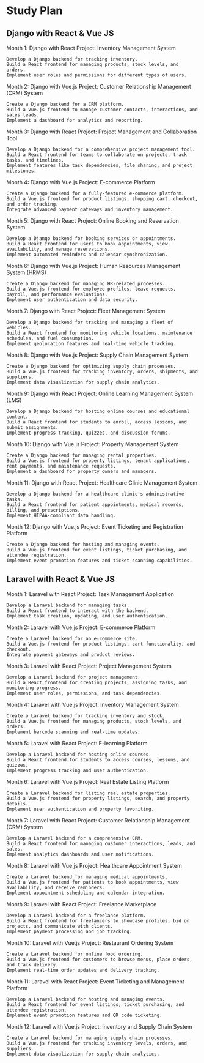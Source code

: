 # Study Plan

## Django with React & Vue JS

Month 1: Django with React
Project: Inventory Management System

    Develop a Django backend for tracking inventory.
    Build a React frontend for managing products, stock levels, and orders.
    Implement user roles and permissions for different types of users.

Month 2: Django with Vue.js
Project: Customer Relationship Management (CRM) System

    Create a Django backend for a CRM platform.
    Build a Vue.js frontend to manage customer contacts, interactions, and sales leads.
    Implement a dashboard for analytics and reporting.

Month 3: Django with React
Project: Project Management and Collaboration Tool

    Develop a Django backend for a comprehensive project management tool.
    Build a React frontend for teams to collaborate on projects, track tasks, and timelines.
    Implement features like task dependencies, file sharing, and project milestones.

Month 4: Django with Vue.js
Project: E-commerce Platform

    Create a Django backend for a fully-featured e-commerce platform.
    Build a Vue.js frontend for product listings, shopping cart, checkout, and order tracking.
    Integrate advanced payment gateways and inventory management.

Month 5: Django with React
Project: Online Booking and Reservation System

    Develop a Django backend for booking services or appointments.
    Build a React frontend for users to book appointments, view availability, and manage reservations.
    Implement automated reminders and calendar synchronization.

Month 6: Django with Vue.js
Project: Human Resources Management System (HRMS)

    Create a Django backend for managing HR-related processes.
    Build a Vue.js frontend for employee profiles, leave requests, payroll, and performance evaluations.
    Implement user authentication and data security.

Month 7: Django with React
Project: Fleet Management System

    Develop a Django backend for tracking and managing a fleet of vehicles.
    Build a React frontend for monitoring vehicle locations, maintenance schedules, and fuel consumption.
    Implement geolocation features and real-time vehicle tracking.

Month 8: Django with Vue.js
Project: Supply Chain Management System

    Create a Django backend for optimizing supply chain processes.
    Build a Vue.js frontend for tracking inventory, orders, shipments, and suppliers.
    Implement data visualization for supply chain analytics.

Month 9: Django with React
Project: Online Learning Management System (LMS)

    Develop a Django backend for hosting online courses and educational content.
    Build a React frontend for students to enroll, access lessons, and submit assignments.
    Implement progress tracking, quizzes, and discussion forums.

Month 10: Django with Vue.js
Project: Property Management System

    Create a Django backend for managing rental properties.
    Build a Vue.js frontend for property listings, tenant applications, rent payments, and maintenance requests.
    Implement a dashboard for property owners and managers.

Month 11: Django with React
Project: Healthcare Clinic Management System

    Develop a Django backend for a healthcare clinic's administrative tasks.
    Build a React frontend for patient appointments, medical records, billing, and prescriptions.
    Implement HIPAA-compliant data handling.

Month 12: Django with Vue.js
Project: Event Ticketing and Registration Platform

    Create a Django backend for hosting and managing events.
    Build a Vue.js frontend for event listings, ticket purchasing, and attendee registration.
    Implement event promotion features and ticket scanning capabilities.

## Laravel with React & Vue JS

Month 1: Laravel with React
Project: Task Management Application

    Develop a Laravel backend for managing tasks.
    Build a React frontend to interact with the backend.
    Implement task creation, updating, and user authentication.

Month 2: Laravel with Vue.js
Project: E-commerce Platform

    Create a Laravel backend for an e-commerce site.
    Build a Vue.js frontend for product listings, cart functionality, and checkout.
    Integrate payment gateways and product reviews.

Month 3: Laravel with React
Project: Project Management System

    Develop a Laravel backend for project management.
    Build a React frontend for creating projects, assigning tasks, and monitoring progress.
    Implement user roles, permissions, and task dependencies.

Month 4: Laravel with Vue.js
Project: Inventory Management System

    Create a Laravel backend for tracking inventory and stock.
    Build a Vue.js frontend for managing products, stock levels, and orders.
    Implement barcode scanning and real-time updates.

Month 5: Laravel with React
Project: E-learning Platform

    Develop a Laravel backend for hosting online courses.
    Build a React frontend for students to access courses, lessons, and quizzes.
    Implement progress tracking and user authentication.

Month 6: Laravel with Vue.js
Project: Real Estate Listing Platform

    Create a Laravel backend for listing real estate properties.
    Build a Vue.js frontend for property listings, search, and property details.
    Implement user authentication and property favoriting.

Month 7: Laravel with React
Project: Customer Relationship Management (CRM) System

    Develop a Laravel backend for a comprehensive CRM.
    Build a React frontend for managing customer interactions, leads, and sales.
    Implement analytics dashboards and user notifications.

Month 8: Laravel with Vue.js
Project: Healthcare Appointment System

    Create a Laravel backend for managing medical appointments.
    Build a Vue.js frontend for patients to book appointments, view availability, and receive reminders.
    Implement appointment scheduling and calendar integration.

Month 9: Laravel with React
Project: Freelance Marketplace

    Develop a Laravel backend for a freelance platform.
    Build a React frontend for freelancers to showcase profiles, bid on projects, and communicate with clients.
    Implement payment processing and job tracking.

Month 10: Laravel with Vue.js
Project: Restaurant Ordering System

    Create a Laravel backend for online food ordering.
    Build a Vue.js frontend for customers to browse menus, place orders, and track delivery.
    Implement real-time order updates and delivery tracking.

Month 11: Laravel with React
Project: Event Ticketing and Management Platform

    Develop a Laravel backend for hosting and managing events.
    Build a React frontend for event listings, ticket purchasing, and attendee registration.
    Implement event promotion features and QR code ticketing.

Month 12: Laravel with Vue.js
Project: Inventory and Supply Chain System

    Create a Laravel backend for managing supply chain processes.
    Build a Vue.js frontend for tracking inventory levels, orders, and suppliers.
    Implement data visualization for supply chain analytics.
